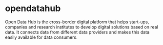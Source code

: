 # opendatahub
Open Data Hub is the cross-border digital platform that helps start-ups, companies and research institutes to develop digital solutions based on real data. It connects data from different data providers and makes this data easily available for data consumers.
